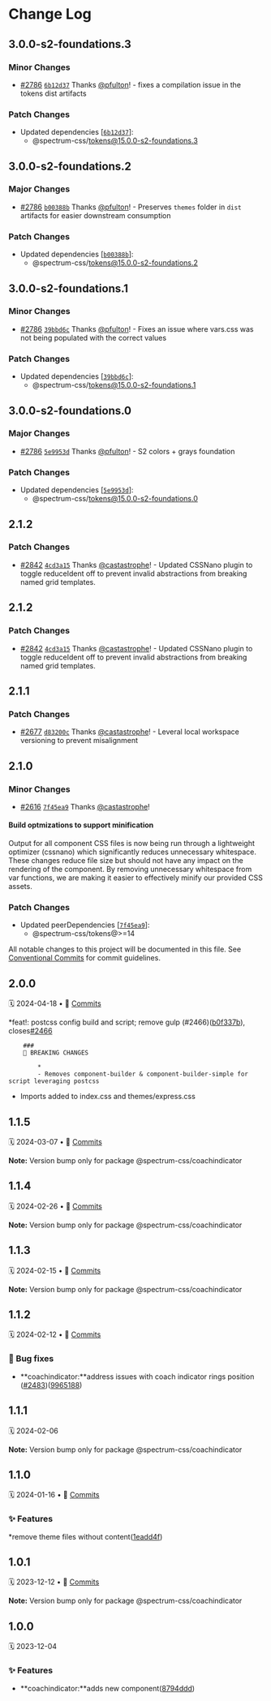 # Change Log

## 3.0.0-s2-foundations.3

### Minor Changes

- [#2786](https://github.com/adobe/spectrum-css/pull/2786) [`6b12d37`](https://github.com/adobe/spectrum-css/commit/6b12d375c12b36f387b331fff42b24bc7c3845df) Thanks [@pfulton](https://github.com/pfulton)! - fixes a compilation issue in the tokens dist artifacts

### Patch Changes

- Updated dependencies [[`6b12d37`](https://github.com/adobe/spectrum-css/commit/6b12d375c12b36f387b331fff42b24bc7c3845df)]:
  - @spectrum-css/tokens@15.0.0-s2-foundations.3

## 3.0.0-s2-foundations.2

### Major Changes

- [#2786](https://github.com/adobe/spectrum-css/pull/2786) [`b00388b`](https://github.com/adobe/spectrum-css/commit/b00388b3ab026989f261f7bcdd77699521f45d58) Thanks [@pfulton](https://github.com/pfulton)! - Preserves `themes` folder in `dist` artifacts for easier downstream consumption

### Patch Changes

- Updated dependencies [[`b00388b`](https://github.com/adobe/spectrum-css/commit/b00388b3ab026989f261f7bcdd77699521f45d58)]:
  - @spectrum-css/tokens@15.0.0-s2-foundations.2

## 3.0.0-s2-foundations.1

### Minor Changes

- [#2786](https://github.com/adobe/spectrum-css/pull/2786) [`39bbd6c`](https://github.com/adobe/spectrum-css/commit/39bbd6cbb7eac7c71515ef2417554cb115eba00e) Thanks [@pfulton](https://github.com/pfulton)! - Fixes an issue where vars.css was not being populated with the correct values

### Patch Changes

- Updated dependencies [[`39bbd6c`](https://github.com/adobe/spectrum-css/commit/39bbd6cbb7eac7c71515ef2417554cb115eba00e)]:
  - @spectrum-css/tokens@15.0.0-s2-foundations.1

## 3.0.0-s2-foundations.0

### Major Changes

- [#2786](https://github.com/adobe/spectrum-css/pull/2786) [`5e9953d`](https://github.com/adobe/spectrum-css/commit/5e9953d96806a5d1e769a343cd538e4af81916ce) Thanks [@pfulton](https://github.com/pfulton)! - S2 colors + grays foundation

### Patch Changes

- Updated dependencies [[`5e9953d`](https://github.com/adobe/spectrum-css/commit/5e9953d96806a5d1e769a343cd538e4af81916ce)]:
  - @spectrum-css/tokens@15.0.0-s2-foundations.0

## 2.1.2

### Patch Changes

- [#2842](https://github.com/adobe/spectrum-css/pull/2842) [`4cd3a15`](https://github.com/adobe/spectrum-css/commit/4cd3a15db914b667f5d606388051ecd2cd318134) Thanks [@castastrophe](https://github.com/castastrophe)! - Updated CSSNano plugin to toggle reduceIdent off to prevent invalid abstractions from breaking named grid templates.

## 2.1.2

### Patch Changes

- [#2842](https://github.com/adobe/spectrum-css/pull/2842) [`4cd3a15`](https://github.com/adobe/spectrum-css/commit/4cd3a15db914b667f5d606388051ecd2cd318134) Thanks [@castastrophe](https://github.com/castastrophe)! - Updated CSSNano plugin to toggle reduceIdent off to prevent invalid abstractions from breaking named grid templates.

## 2.1.1

### Patch Changes

- [#2677](https://github.com/adobe/spectrum-css/pull/2677) [`d83200c`](https://github.com/adobe/spectrum-css/commit/d83200ca70a959aa70329e71de0c4383de157855) Thanks [@castastrophe](https://github.com/castastrophe)! - Leveral local workspace versioning to prevent misalignment

## 2.1.0

### Minor Changes

- [#2616](https://github.com/adobe/spectrum-css/pull/2616) [`7f45ea9`](https://github.com/adobe/spectrum-css/commit/7f45ea95d3d31addf29b0720de8623b0f3f0431d) Thanks [@castastrophe](https://github.com/castastrophe)!

#### Build optmizations to support minification

Output for all component CSS files is now being run through a lightweight optimizer (cssnano) which significantly reduces unnecessary whitespace. These changes reduce file size but should not have any impact on the rendering of the component. By removing unnecessary whitespace from var functions, we are making it easier to effectively minify our provided CSS assets.

### Patch Changes

- Updated peerDependencies [[`7f45ea9`](https://github.com/adobe/spectrum-css/commit/7f45ea95d3d31addf29b0720de8623b0f3f0431d)]:
  - @spectrum-css/tokens@>=14

All notable changes to this project will be documented in this file.
See [Conventional Commits](https://conventionalcommits.org) for commit guidelines.

<a name="2.0.0"></a>

## 2.0.0

🗓
2024-04-18 • 📝 [Commits](https://github.com/adobe/spectrum-css/compare/@spectrum-css/coachindicator@1.1.5...@spectrum-css/coachindicator@2.0.0)

\*feat!: postcss config build and script; remove gulp (#2466)([b0f337b](https://github.com/adobe/spectrum-css/commit/b0f337b)), closes[#2466](https://github.com/adobe/spectrum-css/issues/2466)

    	###
    	🛑 BREAKING CHANGES

    		*
    		- Removes component-builder & component-builder-simple for script leveraging postcss

- Imports added to index.css and themes/express.css

<a name="1.1.5"></a>

## 1.1.5

🗓
2024-03-07 • 📝 [Commits](https://github.com/adobe/spectrum-css/compare/@spectrum-css/coachindicator@1.1.4...@spectrum-css/coachindicator@1.1.5)

**Note:** Version bump only for package @spectrum-css/coachindicator

<a name="1.1.4"></a>

## 1.1.4

🗓
2024-02-26 • 📝 [Commits](https://github.com/adobe/spectrum-css/compare/@spectrum-css/coachindicator@1.1.3...@spectrum-css/coachindicator@1.1.4)

**Note:** Version bump only for package @spectrum-css/coachindicator

<a name="1.1.3"></a>

## 1.1.3

🗓
2024-02-15 • 📝 [Commits](https://github.com/adobe/spectrum-css/compare/@spectrum-css/coachindicator@1.1.2...@spectrum-css/coachindicator@1.1.3)

**Note:** Version bump only for package @spectrum-css/coachindicator

<a name="1.1.2"></a>

## 1.1.2

🗓
2024-02-12 • 📝 [Commits](https://github.com/adobe/spectrum-css/compare/@spectrum-css/coachindicator@1.1.1...@spectrum-css/coachindicator@1.1.2)

### 🐛 Bug fixes

- **coachindicator:**address issues with coach indicator rings position ([#2483](https://github.com/adobe/spectrum-css/issues/2483))([9965188](https://github.com/adobe/spectrum-css/commit/9965188))

<a name="1.1.1"></a>

## 1.1.1

🗓
2024-02-06

**Note:** Version bump only for package @spectrum-css/coachindicator

<a name="1.1.0"></a>

## 1.1.0

🗓
2024-01-16 • 📝 [Commits](https://github.com/adobe/spectrum-css/compare/@spectrum-css/coachindicator@1.0.1...@spectrum-css/coachindicator@1.1.0)

### ✨ Features

\*remove theme files without content([1eadd4f](https://github.com/adobe/spectrum-css/commit/1eadd4f))

<a name="1.0.1"></a>

## 1.0.1

🗓
2023-12-12 • 📝 [Commits](https://github.com/adobe/spectrum-css/compare/@spectrum-css/coachindicator@1.0.0...@spectrum-css/coachindicator@1.0.1)

**Note:** Version bump only for package @spectrum-css/coachindicator

<a name="1.0.0"></a>

## 1.0.0

🗓
2023-12-04

### ✨ Features

- **coachindicator:**adds new component([8794ddd](https://github.com/adobe/spectrum-css/commit/8794ddd))
